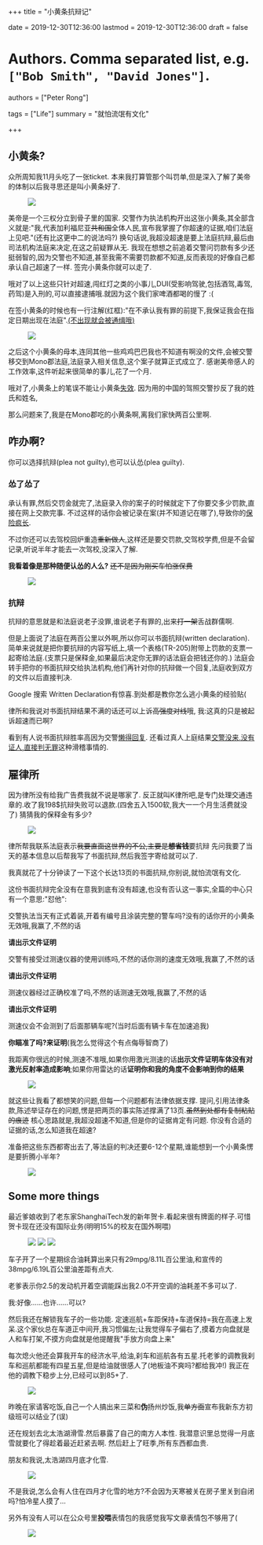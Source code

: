 +++
title = "小黄条抗辩记"

date = 2019-12-30T12:36:00
lastmod = 2019-12-30T12:36:00
draft = false

# Authors. Comma separated list, e.g. `["Bob Smith", "David Jones"]`.
authors = ["Peter Rong"]

tags = ["Life"]
summary = "就怕流氓有文化"

+++

## 小黄条?

众所周知我11月头吃了一张ticket.
本来我打算管那个叫罚单,但是深入了解了美帝的体制以后我寻思还是叫小黄条好了.

<figure>
  <img src="/img/post/ticket/sample-ticket.jpg"/>
</figure>

美帝是一个三权分立到骨子里的国家.
交警作为执法机构开出这张小黄条,其全部含义就是:"我,代表加利福尼亚~~共和国~~全体人民,宣布我掌握了你超速的证据,咱们法庭上见吧."(还有比这更中二的说法吗?)
换句话说,我超没超速是要上法庭抗辩,最后由司法机构法庭来决定,在这之前疑罪从无.
我现在想想之前追着交警问罚款有多少还挺弱智的,因为交警也不知道,甚至我需不需要罚款都不知道,反而表现的好像自己都承认自己超速了一样.
签完小黄条你就可以走了.

哦对了以上这些只针对超速,闯红灯之类的小事儿,DUI(受影响驾驶,包括酒驾,毒驾,药驾)是入刑的,可以直接逮捕哦.就因为这个我们家啤酒都喝的慢了 :(

在签小黄条的时候也有一行注解(红框):"在不承认我有罪的前提下,我保证我会在指定日期出现在法庭".[(不出现就会被通缉哦)](https://mp.weixin.qq.com/s?__biz=Mzg5ODEwNzQ2OQ==&mid=2247492349&idx=1&sn=583d73ac1fbf9cb6e7d0c086849975e2)
<figure>
  <img src="/img/post/ticket/sign.jpg"/>
</figure>


之后这个小黄条的母本,连同其他一些鸡鸡巴巴我也不知道有啊没的文件,会被交警移交到Mono郡法庭,法庭录入相关信息,这个案子就算正式成立了.
感谢美帝感人的工作效率,这件听起来很简单的事儿,花了一个月.

哦对了,小黄条上的笔误不能让小黄条[失效](https://www.roadandtrack.com/car-culture/a29514/traffic-ticket-mistake-advice/).
因为用的中国的驾照交警抄反了我的姓氏和姓名,

那么问题来了,我是在Mono郡吃的小黄条啊,离我们家快两百公里啊.

## 咋办啊?

你可以选择抗辩(plea not guilty),也可以认怂(plea guilty).

### 怂了怂了

承认有罪,然后交罚金就完了,法庭录入你的案子的时候就定下了你要交多少罚款,直接在网上交款完事.
不过这样的话你会被记录在案(并不知道记在哪了),导致你的[保险疯长](https://www.kcal.net/simplified/our-blog/arrested-for-a-speeding-ticket/).

不过你还可以去驾校回炉重造~~重新做人~~,这样还是要交罚款,交驾校学费,但是不会留记录,听说半年才能去一次驾校,没深入了解.

**我看着像是那种随便认怂的人么?**
~~还不是因为刚买车怕涨保费~~

<figure>
  <img src="/img/memes/too-hard.jpg"/>
</figure>

### 抗辩

抗辩的意思就是和法庭说老子没罪,谁说老子有罪的,出来~~打一架~~舌战群儒啊.

但是上面说了法庭在两百公里以外啊,所以你可以书面抗辩(written declaration).
简单来说就是把你要抗辩的内容写纸上,填一个表格(TR-205)附带上罚款的支票一起寄给法庭.(支票只是保释金,如果最后决定你无罪的话法庭会把钱还你的.)
法庭会转手把你的书面抗辩交给执法机构,他们再针对你的抗辩做一个回复,法庭收到双方的文件以后直接判决.

Google 搜索 Written Declaration有惊喜.到处都是教你怎么逃小黄条的经验贴(

律所和我说对书面抗辩结果不满的话还可以上诉~~高强度对线~~哦, 我:这真的只是被起诉超速而已啊?

看到有人说书面抗辩胜率高因为交警[懒得回复](https://www.guruin.com/articles/426).
还看过真人上庭结果[交警没来,没有证人,直接判无罪](http://blog.sina.com.cn/s/blog_64073ea90102e5om.html)这种滑稽事情的.

## 雇律所

因为律所没有给我广告费我就不说是哪家了.
反正就叫K律所吧,是专门处理交通违章的.收了我198$抗辩失败可以退款.(四舍五入1500软,我大一一个月生活费就没了)
猜猜我的保释金有多少?

<figure>
  <img src="/img/post/ticket/fine.jpg"/>
</figure>

律所帮我联系法庭表示~~我要直面这世界的不公,主要是**想省钱**~~要抗辩
先问我要了当天的基本信息以后帮我写了书面抗辩,然后我签字寄给就可以了.

我真就花了十分钟读了一下这个长达13页的书面抗辩,你别说,就怕流氓有文化.

这份书面抗辩完全没有在意我到底有没有超速,也没有否认这一事实,全篇的中心只有一个意思:"怼他":

交警执法当天有正式着装,开着有编号且涂装完整的警车吗?没有的话你开的小黄条无效哦,我赢了,不然的话

**请出示文件证明**

交警有接受过测速仪器的使用训练吗,不然的话你测的速度无效哦,我赢了,不然的话

**请出示文件证明**

测速仪器经过正确校准了吗,不然的话测速无效哦,我赢了,不然的话

**请出示文件证明**

测速仪会不会测到了后面那辆车呢?(当时后面有辆卡车在加速追我)

**你瞄准了吗?来证明**(我怎么觉得这个有点侮辱智商了)

我距离你很远的时候,测速不准哦,如果你用激光测速的话**出示文件证明车体没有对激光反射率造成影响**;如果你用雷达的话**证明你和我的角度不会影响到你的结果**

<figure>
  <img src="/img/memes/fku.jpg"/>
</figure>

就这些让我看了都想笑的问题,但每一个问题都有法律依据支撑.
提问,引用法律条款,陈述举证存在的问题,愣是把两页的事实陈述撑满了13页.~~虽然到处都有复制粘贴的痕迹~~
核心思路就是,我超没超速不知道,但是你的证据肯定有问题.
你没有合适的证据的话,怎么知道我在超速?

准备把这些东西都寄出去了,等法庭的判决还要6-12个星期,谁能想到一个小黄条愣是要折腾小半年?

<figure>
  <img src="/img/memes/idle.jpg"/>
</figure>

## Some more things

最近爹娘收到了老东家ShanghaiTech发的新年贺卡.看起来很有牌面的样子.可惜贺卡现在还没有国际业务(明明15%的校友在国外啊喂)

<figure>
  <img src="/img/post/ticket/ShanghaiTech0.jpg"/>
  <img src="/img/post/ticket/ShanghaiTech1.jpg"/>
  <img src="/img/post/ticket/ShanghaiTech2.jpg"/>
</figure>

车子开了一个星期综合油耗算出来只有29mpg/8.11L百公里油,和宣传的38mpg/6.19L百公里油差距有点大.  

老爹表示你2.5的发动机开着空调能踩出我2.0不开空调的油耗差不多可以了.   

我:好像......也许......可以?

然后我还在解锁我车子的一些功能.
定速巡航+车距保持+车道保持=我在高速上发呆.这个家伙总在车道正中间开,我习惯偏左;让我觉得车子偏右了,摸着方向盘就是人和车打架,不摸方向盘就是他提醒我"手放方向盘上来"

每次熄火他还会算我开车的经济水平,给油,刹车和巡航各有五星.托老爹的调教我刹车和巡航都能有四星五星,但是给油就很感人了(地板油不爽吗?都给我冲!)
我正在他的调教下稳步上分,已经可以到85+了.
<figure>
  <img src="/img/post/ticket/score.jpg"/>
</figure>

昨晚在家请客吃饭,自己一个人搞出来三菜和**伪**扬州炒饭,我~~单方面~~宣布我新东方初级班可以结业了(误)

还在规划去北太浩湖滑雪.然后暴露了自己的南方人本性.
我潜意识里总觉得一月底雪就要化了得趁着最近赶紧去啊.
然后赶上了旺季,所有东西都血贵.

朋友和我说,太浩湖四月底才化雪.
<figure>
  <img src="/img/memes/say-ur-mother.jpg"/>
</figure>

不是我说,怎么会有人住在四月才化雪的地方?不会因为天寒被关在房子里关到自闭吗?怕冷星人摸了...

另外有没有人可以在公众号里**投喂**表情包的我感觉我写文章表情包不够用了(

<figure>
  <img src="/img/memes/flower.jpg"/>
</figure>

